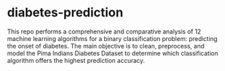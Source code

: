 # diabetes-prediction
This repo performs a comprehensive and comparative analysis of 12 machine learning algorithms for a binary classification problem: predicting the onset of diabetes.  The main objective is to clean, preprocess, and model the Pima Indians Diabetes Dataset to determine which classification algorithm offers the highest prediction accuracy.
